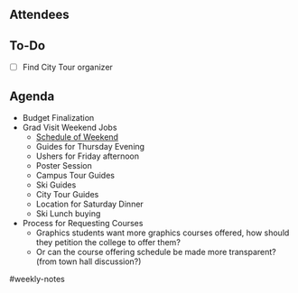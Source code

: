 ## Attendees


## To-Do
- [ ] Find City Tour organizer

## Agenda
- Budget Finalization
- Grad Visit Weekend Jobs
	- [Schedule of Weekend](https://docs.google.com/document/d/1Tyum09tBxA_60ZAYLgZLgj5B4bVj8zPneSSpqErXaBM/edit?usp=sharing)
	- Guides for Thursday Evening
	- Ushers for Friday afternoon
	- Poster Session
	- Campus Tour Guides
	- Ski Guides
	- City Tour Guides
	- Location for Saturday Dinner
	- Ski Lunch buying
- Process for Requesting Courses
	- Graphics students want more graphics courses offered, how should they petition the college to offer them?
	- Or can the course offering schedule be made more transparent? (from town hall discussion?)

#weekly-notes